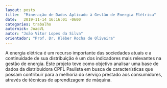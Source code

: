```yaml
---
layout: posts
title:  "Mineração de Dados Aplicado à Gestão de Energia Elétrica"
date:   2019-11-14 16:16:01 -0600
categories: trabalho
autornick: JoaoVL
autor: "João Vitor Lopes da Silva"
orientador: "Prof. Dr. Kléber Rocha de Oliveira"
---
```

A energia elétrica é um recurso importante das sociedades atuais e a continuidade de sua distribuição é um dos indicadores mais relevantes na gestão de energia. Este projeto teve como objetivo analisar uma base de dados da distribuidora CPFL Paulista em busca de características que possam contribuir para a melhoria do serviço prestado aos consumidores, através de técnicas de aprendizagem de máquina.

